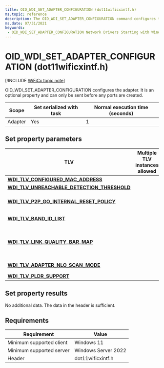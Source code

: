 ```yaml
---
title: OID_WDI_SET_ADAPTER_CONFIGURATION (dot11wificxintf.h)
ms.topic: reference
description: The OID_WDI_SET_ADAPTER_CONFIGURATION command configures the adapter. It is an optional property and can only be sent before any ports are created.
ms.date: 07/31/2021
keywords:
 - OID_WDI_SET_ADAPTER_CONFIGURATION Network Drivers Starting with Windows Vista
---
```


# OID\_WDI\_SET\_ADAPTER\_CONFIGURATION (dot11wificxintf.h)

[!INCLUDE [WiFiCx topic note](../includes/wificx-version-warning.md)]


OID\_WDI\_SET\_ADAPTER\_CONFIGURATION configures the adapter. It is an optional property and can only be sent before any ports are created.

| Scope   | Set serialized with task | Normal execution time (seconds) |
|---------|--------------------------|---------------------------------|
| Adapter | Yes                      | 1                               |

 

## Set property parameters


|TLV|Multiple TLV instances allowed|Optional|Description|
|--- |--- |--- |--- |
|[**WDI_TLV_CONFIGURED_MAC_ADDRESS**](wdi-tlv-configured-mac-address.md)||X|MAC address.|
|[**WDI_TLV_UNREACHABLE_DETECTION_THRESHOLD**](wdi-tlv-unreachable-detection-threshold.md)||X|Unreachable detection threshold.|
|[**WDI_TLV_P2P_GO_INTERNAL_RESET_POLICY**](wdi-tlv-p2p-go-internal-reset-policy.md)||X|Policy used by the firmware for operating channel selection after a Wi-Fi Direct GO Reset is stopped/restarted.|
|[**WDI_TLV_BAND_ID_LIST**](wdi-tlv-band-id-list.md)||X| List of bands that are not allowed to be used by the IHV. If not specified any supported band can be used. |
|[**WDI_TLV_LINK_QUALITY_BAR_MAP**](wdi-tlv-link-quality-bar-map.md)|||Mapping of signal quality to Wi-Fi signal strength bars. This field should be ignored by the adapter and it should use the behavior specified in [NDIS_STATUS_WDI_INDICATION_LINK_STATE_CHANGE](ndis-status-wdi-indication-link-state-change.md) for doing Link Quality notifications.|
|[**WDI_TLV_ADAPTER_NLO_SCAN_MODE**](wdi-tlv-adapter-nlo-scan-mode.md)||X|Indicates whether the NLO scans should be performed in active or passive mode.|
|[**WDI_TLV_PLDR_SUPPORT**](wdi-tlv-pldr-support.md)|||Specifies if PLDR is supported.|

 

## Set property results


No additional data. The data in the header is sufficient.

## Requirements

|Requirement|Value|
|--- |--- |
|Minimum supported client|Windows 11|
|Minimum supported server|Windows Server 2022|
|Header|dot11wificxintf.h|


